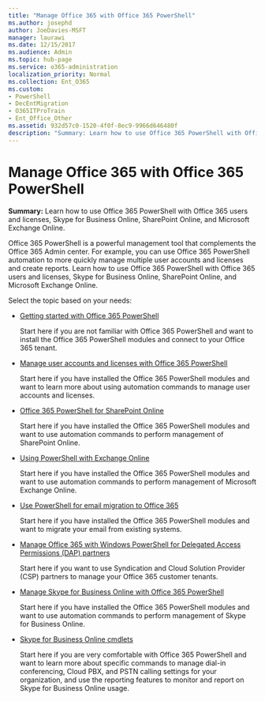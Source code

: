```yaml
---
title: "Manage Office 365 with Office 365 PowerShell"
ms.author: josephd
author: JoeDavies-MSFT
manager: laurawi
ms.date: 12/15/2017
ms.audience: Admin
ms.topic: hub-page
ms.service: o365-administration
localization_priority: Normal
ms.collection: Ent_O365
ms.custom:
- PowerShell
- DecEntMigration
- O365ITProTrain
- Ent_Office_Other
ms.assetid: 932d57c0-1520-4f0f-8ec9-9966d646480f
description: "Summary: Learn how to use Office 365 PowerShell with Office 365 users and licenses, Skype for Business Online, SharePoint Online, and Microsoft Exchange Online."
---
```


# Manage Office 365 with Office 365 PowerShell

 **Summary:** Learn how to use Office 365 PowerShell with Office 365 users and licenses, Skype for Business Online, SharePoint Online, and Microsoft Exchange Online.
  
Office 365 PowerShell is a powerful management tool that complements the Office 365 Admin center. For example, you can use Office 365 PowerShell automation to more quickly manage multiple user accounts and licenses and create reports. Learn how to use Office 365 PowerShell with Office 365 users and licenses, Skype for Business Online, SharePoint Online, and Microsoft Exchange Online. 
  
Select the topic based on your needs:
  
- [Getting started with Office 365 PowerShell](getting-started-with-office-365-powershell.md)
    
    Start here if you are not familiar with Office 365 PowerShell and want to install the Office 365 PowerShell modules and connect to your Office 365 tenant.
    
- [Manage user accounts and licenses with Office 365 PowerShell](manage-user-accounts-and-licenses-with-office-365-powershell.md)
    
    Start here if you have installed the Office 365 PowerShell modules and want to learn more about using automation commands to manage user accounts and licenses.
    
- [Office 365 PowerShell for SharePoint Online](https://technet.microsoft.com/en-us/library/fp161362.aspx)
    
    Start here if you have installed the Office 365 PowerShell modules and want to use automation commands to perform management of SharePoint Online.
    
- [Using PowerShell with Exchange Online](https://technet.microsoft.com/library/jj200677%28v=exchg.160%29.aspx)
    
    Start here if you have installed the Office 365 PowerShell modules and want to use automation commands to perform management of Microsoft Exchange Online.
    
- [Use PowerShell for email migration to Office 365](use-powershell-for-email-migration-to-office-365.md)
    
    Start here if you have installed the Office 365 PowerShell modules and want to migrate your email from existing systems. 
    
- [Manage Office 365 with Windows PowerShell for Delegated Access Permissions (DAP) partners](manage-office-365-with-windows-powershell-for-delegated-access-permissions-dap-p.md)
    
    Start here if you want to use Syndication and Cloud Solution Provider (CSP) partners to manage your Office 365 customer tenants. 
    
- [Manage Skype for Business Online with Office 365 PowerShell](manage-skype-for-business-online-with-office-365-powershell.md)
    
    Start here if you have installed the Office 365 PowerShell modules and want to use automation commands to perform management of Skype for Business Online.
    
- [Skype for Business Online cmdlets](http://technet.microsoft.com/library/141fbda3-992a-4eeb-9352-c6b0ffd760f6.aspx)
    
    Start here if you are very comfortable with Office 365 PowerShell and want to learn more about specific commands to manage dial-in conferencing, Cloud PBX, and PSTN calling settings for your organization, and use the reporting features to monitor and report on Skype for Business Online usage.
    

